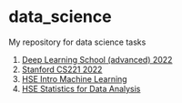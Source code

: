 # data_science
My repository for data science tasks


1. <a href="https://github.com/alexa-mint/data_science/tree/main/dls_advanced_2022">Deep Learning School (advanced) 2022</a>
2. <a href="https://github.com/alexa-mint/data_science/tree/main/Stanford%20CS221">Stanford CS221 2022</a>
3. <a href="https://github.com/alexa-mint/data_science/tree/main/HSE%20Intro%20Machine%20Learning">HSE Intro Machine Learning</a>
4. <a href="https://github.com/alexa-mint/data_science/tree/main/HSE%20Statistics%20for%20Data%20Analysis">HSE Statistics for Data Analysis</a>
